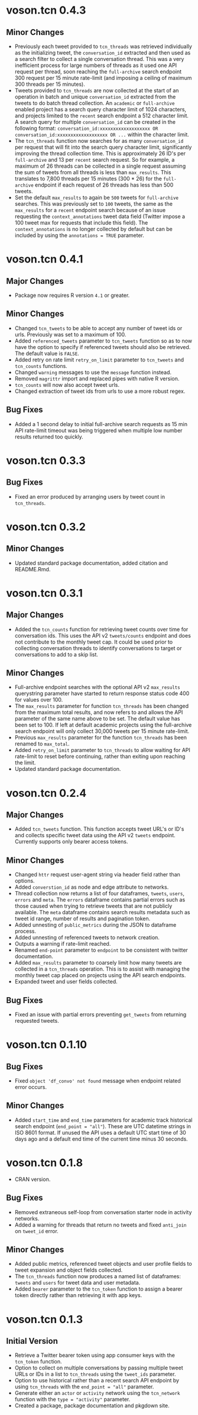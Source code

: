 # voson.tcn 0.4.3

## Minor Changes
- Previously each tweet provided to `tcn_threads` was retrieved individually as the initializing tweet, the `conversation_id` extracted and then used as a search filter to collect a single conversation thread. This was a very inefficient process for large numbers of threads as it used one API request per thread, soon reaching the `full-archive` search endpoint 300 request per 15 minute rate-limit (and imposing a ceiling of maximum 300 threads per 15 minutes).
- Tweets provided to `tcn_threads` are now collected at the start of an operation in batch and unique `conversation_id` extracted from the tweets to do batch thread collection. An `academic` or `full-archive` enabled project has a search query character limit of 1024 characters, and projects limited to the `recent` search endpoint a 512 character limit. A search query for multiple `conversation_id` can be created in the following format: `conversation_id:xxxxxxxxxxxxxxxxxxx OR conversation_id:xxxxxxxxxxxxxxxxxxx OR ...` within the character limit. 
- The `tcn_threads` function now searches for as many `conversation_id` per request that will fit into the search query character limit, significantly improving the thread collection time. This is approximately 26 ID's per `full-archive` and 13 per `recent` search request. So for example, a maximum of 26 threads can be collected in a single request assuming the sum of tweets from all threads is less than `max_results`. This translates to 7,800 threads per 15 minutes (300 * 26) for the `full-archive` endpoint if each request of 26 threads has less than 500 tweets.
- Set the default `max_results` to again be `500` tweets for `full-archive` searches. This was previously set to `100` tweets, the same as the `max_results` for a `recent` endpoint search because of an issue requesting the `context_annotations` tweet data field (Twitter impose a 100 tweet max for requests that include this field). The `context_annotations` is no longer collected by default but can be included by using the `annotations = TRUE` parameter.

# voson.tcn 0.4.1

## Major Changes
- Package now requires R version `4.1` or greater.

## Minor Changes
- Changed `tcn_tweets` to be able to accept any number of tweet ids or urls. Previously was set to a maximum of 100.
- Added `referenced_tweets` parameter to `tcn_tweets` function so as to now have the option to specify if referenced tweets should also be retrieved. The default value is `FALSE`.
- Added retry on rate limit `retry_on_limit` parameter to `tcn_tweets` and `tcn_counts` functions.
- Changed `warning` messages to use the `message` function instead.
- Removed `magrittr` import and replaced pipes with native R version.
- `tcn_counts` will now also accept tweet urls.
- Changed extraction of tweet ids from urls to use a more robust regex.

## Bug Fixes
- Added a 1 second delay to initial full-archive search requests as 15 min API rate-limit timeout was being triggered when
multiple low number results returned too quickly.

# voson.tcn 0.3.3

## Bug Fixes
- Fixed an error produced by arranging users by tweet count in `tcn_threads`.

# voson.tcn 0.3.2

## Minor Changes
- Updated standard package documentation, added citation and README.Rmd.

# voson.tcn 0.3.1

## Major Changes
- Added the `tcn_counts` function for retrieving tweet counts over time for conversation ids. This uses the API v2 `tweets/counts` endpoint and does not contribute to the monthly tweet cap. It could be used prior to collecting conversation threads to identify conversations to target or conversations to add to a skip list.

## Minor Changes
- Full-archive endpoint searches with the optional API v2 `max_results` querystring parameter have started to return response status code
400 for values over 100.
- The `max_results` parameter for function `tcn_threads` has been changed from the maximum total results, and now refers to and allows the API parameter of the same name above to be set. The default value has been set to 100. If left at default academic projects using the full-archive search endpoint will only collect 30,000 tweets per 15 minute rate-limit.
- Previous `max_results` parameter for the function `tcn_threads` has been renamed to `max_total`.
- Added `retry_on_limit` parameter to `tcn_threads` to allow waiting for API rate-limit to reset before continuing, rather than exiting upon reaching the limit.
- Updated standard package documentation.

# voson.tcn 0.2.4

## Major Changes
- Added `tcn_tweets` function. This function accepts tweet URL's or ID's and collects specific tweet data using the API v2 `tweets` endpoint. Currently supports only bearer access tokens.

## Minor Changes
- Changed `httr` request user-agent string via header field rather than options.
- Added `converstion_id` as node and edge attribute to networks.
- Thread collection now returns a list of four dataframes, `tweets`, `users`, `errors` and `meta`. The `errors` dataframe contains partial errors such as those caused when trying to retrieve tweets that are not publicly available. The `meta` dataframe contains search results metadata such as tweet id range, number of results and pagination token.
- Added unnesting of `public_metrics` during the JSON to dataframe process.
- Added unnesting of referenced tweets to network creation.
- Outputs a warning if rate-limit reached.
- Renamed `end-point` parameter to `endpoint` to be consistent with twitter documentation.
- Added `max_results` parameter to coarsely limit how many tweets are collected in a `tcn_threads` operation. This is to assist with managing the monthly tweet cap placed on projects using the API search endpoints.
- Expanded tweet and user fields collected.

## Bug Fixes
- Fixed an issue with partial errors preventing `get_tweets` from returning requested tweets.

# voson.tcn 0.1.10

## Bug Fixes
- Fixed `object 'df_convo' not found` message when endpoint related error occurs.

## Minor Changes
- Added `start_time` and `end_time` parameters for academic track historical search endpoint (`end_point = "all"`). These are UTC datetime strings in ISO 8601 format. If unused the API uses a default UTC start time of 30 days ago and a default end time of the current time minus 30 seconds.

# voson.tcn 0.1.8

- CRAN version.

## Bug Fixes
- Removed extraneous self-loop from conversation starter node in activity networks.
- Added a warning for threads that return no tweets and fixed `anti_join` on `tweet_id` error.

## Minor Changes
- Added public metrics, referenced tweet objects and user profile fields to tweet expansion and object fields collected.
- The `tcn_threads` function now produces a named list of dataframes: `tweets` and `users` for tweet data and user metadata.
- Added `bearer` parameter to the `tcn_token` function to assign a bearer token directly rather than retrieving it with app keys.

# voson.tcn 0.1.3

## Initial Version
- Retrieve a Twitter bearer token using app consumer keys with the `tcn_token` function.
- Option to collect on multiple conversations by passing multiple tweet URLs or IDs in a list to `tcn_threads` using the `tweet_ids` parameter.
- Option to use historical rather than a recent search API endpoint by using `tcn_threads` with the `end_point = "all"` parameter. 
- Generate either an `actor` or `activity` network using the `tcn_network` function with the `type = "activity"` parameter.
- Created a package, package documentation and pkgdown site.
